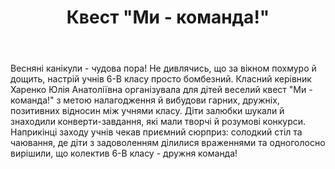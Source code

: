 ﻿---
title: Квест "Ми - команда!"
---

Весняні канікули - чудова пора! Не дивлячись, що за вікном похмуро й дощить, настрій учнів 6-В класу просто бомбезний. Класний керівник Харенко Юлія Анатоліївна організувала для дітей веселий квест "Ми - команда!" з метою налагодження й вибудови гарних, дружніх, позитивних відносин між учнями класу. Діти залюбки шукали й знаходили конверти-завдання, які мали творчі й розумові конкурси. Наприкінці заходу учнів чекав приємний сюрприз: солодкий стіл та чаювання, де діти з задоволенням ділилися враженнями та одноголосно вирішили, що колектив 6-В класу - дружня команда!

<slideshow />
